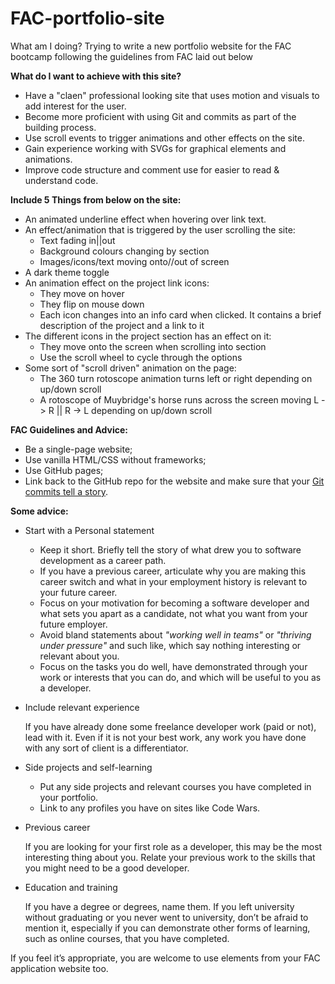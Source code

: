 # FAC-portfolio-site

What am I doing? Trying to write a new portfolio website for the FAC bootcamp following the guidelines from FAC laid out below

**What do I want to achieve with this site?**
- Have a "claen" professional looking site that uses motion and visuals to add interest for the user.
- Become more proficient with using Git and commits as part of the building process.
- Use scroll events to trigger animations and other effects on the site.
- Gain experience working with SVGs for graphical elements and animations.
- Improve code structure and comment use for easier to read & understand code.

**Include 5 Things from below on the site:**
- An animated underline effect when hovering over link text.
- An effect/animation that is triggered by the user scrolling the site:
    - Text fading in||out
    - Background colours changing by section
    - Images/icons/text moving onto//out of screen
- A dark theme toggle
- An animation effect on the project link icons:
    - They move on hover
    - They flip on mouse down
    - Each icon changes into an info card when clicked. It contains a brief
      description of the project and a link to it
- The different icons in the project section has an effect on it:
    - They move onto the screen when scrolling into section
    - Use the scroll wheel to cycle through the options
- Some sort of "scroll driven" animation on the page:
    - The 360 turn rotoscope animation turns left or right depending on up/down scroll
    - A rotoscope of Muybridge's horse runs across the screen moving L -> R || R -> L
      depending on up/down scroll


**FAC Guidelines and Advice:**

- Be a single-page website;
- Use vanilla HTML/CSS without frameworks;
- Use GitHub pages;
- Link back to the GitHub repo for the website and make sure that your [Git commits tell a story](https://github.blog/2022-06-30-write-better-commits-build-better-projects/).

**Some advice:**

- Start with a Personal statement
    - Keep it short. Briefly tell the story of what drew you to software development as a career path.
    - If you have a previous career, articulate why you are making this career switch and what in your employment history is relevant to your future career.
    - Focus on your motivation for becoming a software developer and what sets you apart as a candidate, not what you want from your future employer.
    - Avoid bland statements about *"working well in teams"* or *"thriving under pressure"* and such like, which say nothing interesting or relevant about you.
    - Focus on the tasks you do well, have demonstrated through your work or interests that you can do, and which will be useful to you as a developer.
- Include relevant experience
    
    If you have already done some freelance developer work (paid or not), lead with it. Even if it is not your best work, any work you have done with any sort of client is a differentiator.
    
- Side projects and self-learning
    - Put any side projects and relevant courses you have completed in your portfolio.
    - Link to any profiles you have on sites like Code Wars.
- Previous career
    
    If you are looking for your first role as a developer, this may be the most interesting thing about you. Relate your previous work to the skills that you might need to be a good developer. 
    
- Education and training
    
    If you have a degree or degrees, name them.
    If you left university without graduating or you never went to university, don’t be afraid to mention it, especially if you can demonstrate other forms of learning, such as online courses, that you have completed.
    

If you feel it’s appropriate, you are welcome to use elements from your FAC application website too.